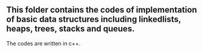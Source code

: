 ## This folder contains the codes of implementation of basic data structures including linkedlists, heaps, trees, stacks and queues.
The codes are written in c++.

